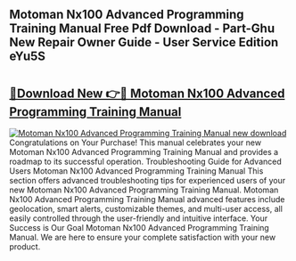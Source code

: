 ## Motoman Nx100 Advanced Programming Training Manual Free Pdf Download - Part-Ghu New Repair Owner Guide - User Service Edition eYu5S

# <h2><a href="http://bc92164.oget.top/?id=Motoman+Nx100+Advanced+Programming+Training+Manual">🔗Download New 👉🔴 Motoman Nx100 Advanced Programming Training Manual</a></h2>

[![Motoman Nx100 Advanced Programming Training Manual new download](https://i.imgur.com/5g1atiW.png)](http://bc92164.oget.top/?id=Motoman+Nx100+Advanced+Programming+Training+Manual)
Congratulations on Your Purchase! This manual celebrates your new Motoman Nx100 Advanced Programming Training Manual and provides a roadmap to its successful operation. Troubleshooting Guide for Advanced Users Motoman Nx100 Advanced Programming Training Manual This section offers advanced troubleshooting tips for experienced users of your new Motoman Nx100 Advanced Programming Training Manual. Motoman Nx100 Advanced Programming Training Manual advanced features include geolocation, smart alerts, customizable themes, and multi-user access, all easily controlled through the user-friendly and intuitive interface. Your Success is Our Goal Motoman Nx100 Advanced Programming Training Manual. We are here to ensure your complete satisfaction with your new product.
